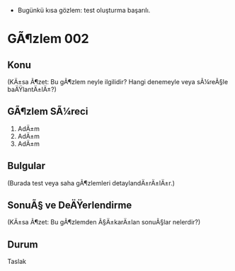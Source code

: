 ﻿- Bugünkü kısa gözlem: test oluşturma başarılı.

# GÃ¶zlem 002

## Konu
(KÄ±sa Ã¶zet: Bu gÃ¶zlem neyle ilgilidir? Hangi denemeyle veya sÃ¼reÃ§le baÄŸlantÄ±lÄ±?)

## GÃ¶zlem SÃ¼reci
1. AdÄ±m
2. AdÄ±m
3. AdÄ±m

## Bulgular
(Burada test veya saha gÃ¶zlemleri detaylandÄ±rÄ±lÄ±r.)

## SonuÃ§ ve DeÄŸerlendirme
(KÄ±sa Ã¶zet: Bu gÃ¶zlemden Ã§Ä±karÄ±lan sonuÃ§lar nelerdir?)

## Durum
Taslak
